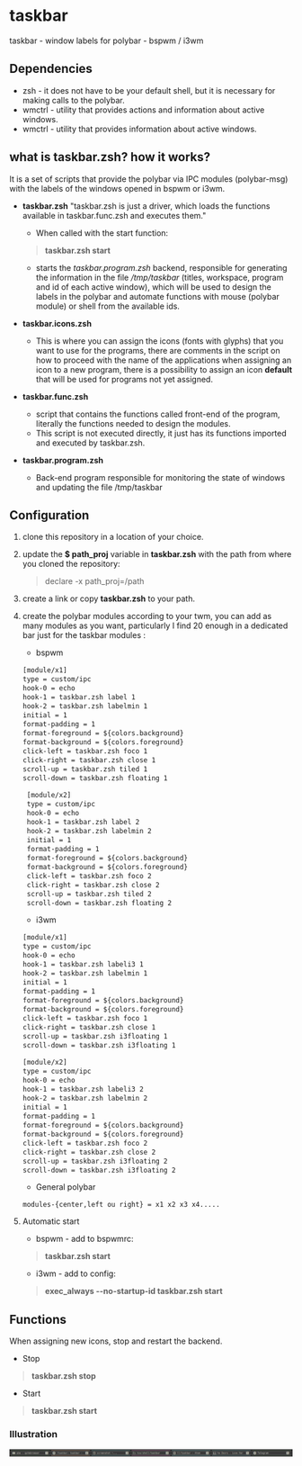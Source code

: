 # taskbar
taskbar - window labels for polybar - bspwm / i3wm

## Dependencies
* zsh - it does not have to be your default shell, but it is necessary for making calls to the polybar.
* wmctrl - utility that provides actions and information about active windows.
* wmctrl - utility that provides information about active windows.

## what is taskbar.zsh? how it works?
It is a set of scripts that provide the polybar via IPC modules (polybar-msg) with the labels of the windows opened in bspwm or i3wm.

* **taskbar.zsh**
	"taskbar.zsh is just a driver, which loads the functions available in taskbar.func.zsh and executes them."
	* When called with the start function:
	> **taskbar.zsh start**
	* starts the *taskbar.program.zsh* backend, responsible for generating the information in the file */tmp/taskbar* (titles, workspace, program and id of each active window), which will be used to design the labels in the polybar and automate functions with mouse (polybar module) or shell from the available ids.

* **taskbar.icons.zsh**
	* This is where you can assign the icons (fonts with glyphs) that you want to use for the programs, there are comments in the script on how to proceed with the name of the applications when assigning an icon to a new program, there is a possibility to assign an icon **default** that will be used for programs not yet assigned.
* **taskbar.func.zsh**
	* script that contains the functions called front-end of the program, literally the functions needed to design the modules.
	* This script is not executed directly, it just has its functions imported and executed by taskbar.zsh.
* **taskbar.program.zsh**
	* Back-end program responsible for monitoring the state of windows and updating the file /tmp/taskbar

## Configuration

1. clone this repository in a location of your choice.

2. update the **$ path_proj** variable in **taskbar.zsh** with the path from where you cloned the repository:
	> declare -x path_proj=/path

3. create a link or copy **taskbar.zsh** to your path.

4. create the polybar modules according to your twm, you can add as many modules as you want, particularly I find 20 enough in a dedicated bar just for the taskbar modules :

	* bspwm
	 ```
	 [module/x1]
	 type = custom/ipc
 	 hook-0 = echo
	 hook-1 = taskbar.zsh label 1
	 hook-2 = taskbar.zsh labelmin 1
	 initial = 1
	 format-padding = 1
	 format-foreground = ${colors.background}
	 format-background = ${colors.foreground}
	 click-left = taskbar.zsh foco 1
	 click-right = taskbar.zsh close 1
	 scroll-up = taskbar.zsh tiled 1
	 scroll-down = taskbar.zsh floating 1
	```
	```
	 [module/x2]
	 type = custom/ipc
	 hook-0 = echo
	 hook-1 = taskbar.zsh label 2
	 hook-2 = taskbar.zsh labelmin 2
	 initial = 1
	 format-padding = 1
	 format-foreground = ${colors.background}
	 format-background = ${colors.foreground}
	 click-left = taskbar.zsh foco 2
	 click-right = taskbar.zsh close 2
	 scroll-up = taskbar.zsh tiled 2
	 scroll-down = taskbar.zsh floating 2
	```

	* i3wm
	```
	[module/x1]
	type = custom/ipc
	hook-0 = echo
	hook-1 = taskbar.zsh labeli3 1
	hook-2 = taskbar.zsh labelmin 1
	initial = 1
	format-padding = 1
	format-foreground = ${colors.background}
	format-background = ${colors.foreground}
	click-left = taskbar.zsh foco 1
	click-right = taskbar.zsh close 1
	scroll-up = taskbar.zsh i3floating 1
	scroll-down = taskbar.zsh i3floating 1
	```
	```
	[module/x2]
	type = custom/ipc
	hook-0 = echo
	hook-1 = taskbar.zsh labeli3 2
	hook-2 = taskbar.zsh labelmin 2
	initial = 1
	format-padding = 1
	format-foreground = ${colors.background}
	format-background = ${colors.foreground}
	click-left = taskbar.zsh foco 2
	click-right = taskbar.zsh close 2
	scroll-up = taskbar.zsh i3floating 2
	scroll-down = taskbar.zsh i3floating 2
	```

	* General polybar
	```
 	modules-{center,left ou right} = x1 x2 x3 x4.....
	```

5. Automatic start
	* bspwm - add to bspwmrc:
	> **taskbar.zsh start**

	* i3wm - add to config:
	> **exec_always --no-startup-id taskbar.zsh start**


## Functions
When assigning new icons, stop and restart the backend.

* Stop
> **taskbar.zsh stop**

* Start
> **taskbar.zsh start**

### Illustration
![Ilustração](https://github.com/odilonscoelho/taskbar/blob/master/print.jpg)<br/>
